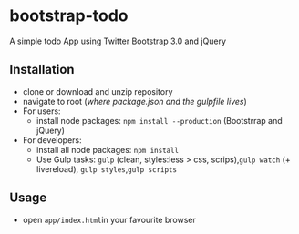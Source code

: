 # bootstrap-todo

A simple todo App using Twitter Bootstrap 3.0 and jQuery


## Installation

  - clone or download and unzip repository
  - navigate to root (_where package.json and the gulpfile lives_)
  - For users: 
    - install node packages: `npm install --production`  (Bootstrrap and jQuery)
  - For developers:
    - install all node packages: `npm install`
    - Use Gulp tasks: `gulp` (clean, styles:less > css, scrips),`gulp watch` (+ livereload), `gulp styles`,`gulp scripts`


## Usage

  - open `app/index.html`in your favourite browser 
